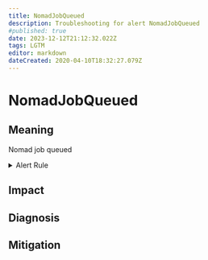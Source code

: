 ```yaml
---
title: NomadJobQueued
description: Troubleshooting for alert NomadJobQueued
#published: true
date: 2023-12-12T21:12:32.022Z
tags: LGTM
editor: markdown
dateCreated: 2020-04-10T18:32:27.079Z
---
```


# NomadJobQueued

## Meaning
[//]: # "Short paragraph that explains what the alert means"
Nomad job queued

<details>
  <summary>Alert Rule</summary>

  ```yaml
alert: NomadJobQueued
expr: nomad_nomad_job_summary_queued > 0
for: 2m
labels:
    severity: warning
annotations:
    summary: Nomad job queued (instance {{ $labels.instance }})
    description: |-
        Nomad job queued
          VALUE = {{ $value }}
          LABELS = {{ $labels }}
    runbook: https://github.com/srerun/prometheus-alerts/content/runbooks/NomadJobQueued

  ```
</details>


## Impact
[//]: # "What could / will happen if the alert is not addressed"



## Diagnosis
[//]: # "Steps to take to identify the cause of the problem"



## Mitigation
[//]: # "The steps necessary to resolve the alert"
